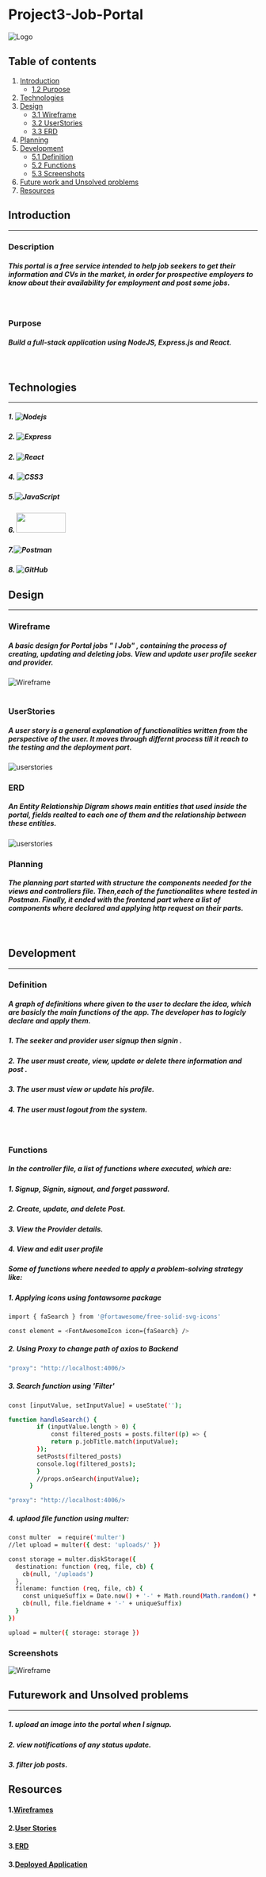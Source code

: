 

# Project3-Job-Portal
![Logo](/front-end/src/logo.jpeg)


## Table of contents
1. [Introduction](#Introduction)
    * [1.2 Purpose](#Purpose)
2. [Technologies](#Technologies)
3. [Design](#Design)
    * [3.1 Wireframe](#Wireframe)
    * [3.2 UserStories](#UserStories)
    * [3.3 ERD](#ERD)
4. [Planning](#Planning)
5. [Development](#Development)
    * [5.1 Definition](#Definition)
    * [5.2 Functions](#Functions)
    * [5.3 Screenshots](#Screenshots)
6. [Future work and Unsolved problems](#Futurework)
7. [Resources](#Resources)


## Introduction
<hr>

### Description
##### This portal is a free service intended to help job seekers to get their information and CVs in the market, in order for prospective employers to know about their availability for employment and post some jobs.
<br>

### Purpose
##### Build a full-stack application using NodeJS, Express.js and React.
<br>

## Technologies
<hr>

##### 1. ![Nodejs](https://img.shields.io/badge/Node.js-339933?style=for-the-badge&logo=nodedotjs&logoColor=white)

##### 2. ![Express](https://img.shields.io/badge/Express.js-000000?style=for-the-badge&logo=express&logoColor=white)

##### 2. ![React](https://img.shields.io/badge/react-%2320232a.svg?style=for-the-badge&logo=react&logoColor=%2361DAFB)

##### 4. ![CSS3](https://img.shields.io/badge/css3-%231572B6.svg?style=for-the-badge&logo=css3&logoColor=white)
##### 5.![JavaScript](https://img.shields.io/badge/javascript-%23323330.svg?style=for-the-badge&logo=javascript&logoColor=%23F7DF1E) 

##### 6. <img src="https://blog.openreplay.com/images/why-should-you-use-material-ui/images/hero.png" width="100px" height="40px" >

##### 7.![Postman](https://img.shields.io/badge/Postman-FF6C37?style=for-the-badge&logo=postman&logoColor=white) 
##### 8. ![GitHub](https://img.shields.io/badge/github-%23121011.svg?style=for-the-badge&logo=github&logoColor=white)


## Design
<hr>

### Wireframe
##### A basic design for Portal jobs " I Job" , containing the process of creating, updating and deleting jobs. View and update user profile seeker and provider.

![Wireframe](../Project3-Job-Portal/front-end/src/wireframe.png)
<br>
<br>

### UserStories
##### A user story is a general explanation of functionalities written from the perspective of the user. It moves through differnt process till it reach to the testing and the deployment part. 

![userstories](../Project3-Job-Portal/front-end/src/userstories.png)
<br>

### ERD
##### An Entity Relationship Digram shows main entities that used inside the portal, fields realted to each one of them and the relationship between these entities. 

![userstories](../Project3-Job-Portal/front-end/src/erd.png)
<br>

### Planning
##### The planning part started with structure the components needed for the views and controllers file. Then,each of the functionalites where tested in Postman. Finally, it ended with the frontend part where a list of components where declared and applying http request on their parts. 
<br>

## Development
<hr>

### Definition
##### A graph of definitions where given to the user to declare the idea, which are basicly the main functions of the app. The developer has to logicly declare and apply them.
##### 1. The seeker and provider user signup then signin . 
##### 2. The user must create, view, update or delete there information and post .  
##### 3. The user must view or update his profile. 
##### 4. The user must logout from the system. 
<br>

### Functions
##### In the controller file, a list of functions where executed, which are:
##### 1. Signup, Signin, signout, and forget password. 
##### 2. Create, update, and delete Post.
##### 3. View the Provider details.
##### 4. View and edit user profile

##### Some of functions where needed to apply a problem-solving strategy like: 

##### 1. Applying icons using fontawsome package

```sh
import { faSearch } from '@fortawesome/free-solid-svg-icons'

const element = <FontAwesomeIcon icon={faSearch} />
```

##### 2. Using Proxy to change path of axios to Backend

```sh
"proxy": "http://localhost:4006/>
```

##### 3. Search function using 'Filter'
```sh
const [inputValue, setInputValue] = useState('');

function handleSearch() {
        if (inputValue.length > 0) {
            const filtered_posts = posts.filter((p) => {
            return p.jobTitle.match(inputValue);
        });
        setPosts(filtered_posts)
        console.log(filtered_posts);
        }
        //props.onSearch(inputValue);
      }
```

```sh
"proxy": "http://localhost:4006/>
```

##### 4. uplaod file function using multer:
```sh
const multer  = require('multer')
//let upload = multer({ dest: 'uploads/' })

const storage = multer.diskStorage({
  destination: function (req, file, cb) {
    cb(null, '/uploads')
  },
  filename: function (req, file, cb) {
    const uniqueSuffix = Date.now() + '-' + Math.round(Math.random() * 1E9)
    cb(null, file.fieldname + '-' + uniqueSuffix)
  }
})

upload = multer({ storage: storage })
```


### Screenshots
![Wireframe](../Project3-Job-Portal/front-end/src/screenshots.png)
<br>
## Futurework and Unsolved problems
<hr>

##### 1. upload an image into the portal when I signup.  
##### 2. view notifications of any status update.
##### 3. filter job posts.

## Resources
#### 1.[Wireframes](https://www.figma.com/file/ryh9pajPnMzCKzE1cepPZS/Untitled?type=design&node-id=0-1&mode=design&t=QhAj3aga6UIG4zNj-0)

#### 2.[User Stories](https://trello.com/b/HPEum51X/project3job-portal)

#### 3.[ERD](https://app.diagrams.net/#G12ohiY2fvvATiot3XUlsMdkCZLv68dPjF)

#### 3.[Deployed Application](https://trello.com/invite/b/T3Wmjld3/ATTI56029954509c17209bff882e97906a644B96B25A/project02)
